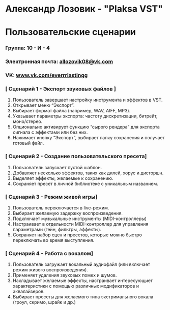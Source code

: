 # Александр Лозовик - "Plaksa VST"
# Пользовательские сценарии

### Группа: 10 - И - 4
### Электронная почта: allozovik08@vk.com
### VK: www.vk.com/everrrlastingg

### [ Сценарий 1 - Экспорт звуковых файлов ]
 1. Пользователь завершает настройку инструмента и эффектов в VST.
 2. Открывает меню “Экспорт”.
 3. Выбирает формат файла (например, WAV, AIFF, MP3).
 4. Указывает параметры экспорта: частоту дискретизации, битрейт, моно/стерео.
 5. Опционально активирует функцию “сырого рендера” для экспорта сигнала с эффектами или без них.
 6. Нажимает кнопку “Экспорт”, выбирает папку сохранения и получает готовый файл.

### [ Сценарий 2 - Создание пользовательского пресета]
1. Пользователь запускает пустой шаблон.
2. Добавляет несколько эффектов, таких как дилей, хорус и дисторшн.
3. Выделяет эффекты, желаемые к сохранению.
4. Сохраняет пресет в личной библиотеке с уникальным названием.

### [ Сценарий 3 - Режим живой игры]
1. Пользователь переключается в live-режим.
2. Выбирает желаемую задержку воспроизведения.
3. Подключает музыкальные инструменты (MIDI-контроллеры)
4. Настраивает в отдельности MIDI-контроллер для управления параметрами (гейн, фильтры, эффекты).
5. Сохраняет набор сцен и пресетов, которые можно быстро переключать во время выступления.

### [ Сценарий 4 - Работа с вокалом]
1. Пользователь загружает вокальный аудиофайл (или включает режим живого воспроизведения).
2. Применяет удаления звуковых помех и шумов. 
3. Накладывает желаемые эффекты, настраивает интересующиет характеристики с помощью различных модификаторов и эквалайзеров.
4. Выбирает пресеты для желаемого типа экстримального вокала (гроул, скримо, шрайк и др.)
